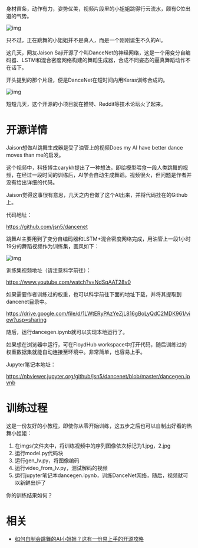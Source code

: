 
身材苗条，动作有力，姿势优美，视频片段里的小姐姐跳得行云流水，颇有C位出道的气势。

﻿![img](https://mmbiz.qpic.cn/mmbiz_gif/YicUhk5aAGtBlUzTtzY9SuukOqnCSpt8GFCdmkx8RqlfxsJrp81sIn1GVCjribO13J4RuM95AfRLJ8lwQiaHJXX7w/640?wx_fmt=gif&tp=webp&wxfrom=5&wx_lazy=1)﻿

只不过，正在跳舞的小姐姐并不是真人，而是一个刚刚诞生不久的AI。

这几天，网友Jaison Saji开源了个叫DanceNet的神经网络，这是一个用变分自编码器、LSTM和混合密度网络构建的舞蹈生成器，合成不同姿态的逼真舞蹈动作不在话下。

开头提到的那个片段，便是DanceNet在短时间内用Keras训练合成的。

﻿![img](https://mmbiz.qpic.cn/mmbiz_gif/YicUhk5aAGtBlUzTtzY9SuukOqnCSpt8GPQlFNTdMfcCLULKfJtIqLOMbquYmyq0iaNXxQmxEFian0ktgia7t9glfA/640?wx_fmt=gif&tp=webp&wxfrom=5&wx_lazy=1)﻿

短短几天，这个开源的小项目就在推特、Reddit等技术论坛火了起来。

# 开源详情

Jaison想做AI跳舞生成器是受了油管上的视频Does my AI have better dance moves than me的启发。

这个视频中，科技博主carykh提出了一种想法，即给模型喂食一段人类跳舞的视频，在经过一段时间的训练后，AI学会自动生成舞蹈。视频很火，但问题是作者并没有给出详细的代码。



Jaison觉得这事很有意思，几天之内也做了这个AI出来，并将代码挂在的Github上。

代码地址：

https://github.com/jsn5/dancenet

跳舞AI主要用到了变分自编码器和LSTM+混合密度网络完成，用油管上一段1小时19分的舞蹈视频作为训练集，画风如下：

﻿![img](https://mmbiz.qpic.cn/mmbiz_gif/YicUhk5aAGtBlUzTtzY9SuukOqnCSpt8Gicly7QQUMUrML3P95KowCCanU8TE9VrV1KibryOFQiaKeMic1sdbcQwMFw/640?wx_fmt=gif&tp=webp&wxfrom=5&wx_lazy=1)﻿

训练集视频地址（请注意科学前往）：

https://www.youtube.com/watch?v=NdSqAAT28v0

如果需要作者训练过的权重，也可以科学前往下面的地址下载，并将其提取到dancenet目录中。

https://drive.google.com/file/d/1LWtERyPAzYeZjL816gBoLyQdC2MDK961/view?usp=sharing

随后，运行dancegen.ipynb就可以实现本地运行了。

如果想在浏览器中运行，可在FloydHub workspace中打开代码，随后训练过的权重数据集就能自动连接至环境中。非常简单，也容易上手。

Jupyter笔记本地址：

https://nbviewer.jupyter.org/github/jsn5/dancenet/blob/master/dancegen.ipynb

# 训练过程

这是一份友好的小教程，即使你从零开始训练，这五步之后也可以自制出好看的热舞小姐姐：

1. 在imgs/文件夹中，将训练视频中的序列图像依次标记为1.jpg，2.jpg
2. 运行model.py代码块
3. 运行gen_lv.py，将图像编码
4. 运行video_from_lv.py，测试解码的视频
5. 运行jupyter笔记本dancegen.ipynb，训练DanceNet网络，随后，视频就可以新鲜出炉了

你的训练结果如何？


# 相关

- [如何自制会跳舞的AI小姐姐？这有一份易上手的开源攻略](https://mp.weixin.qq.com/s?__biz=MzIzNjc1NzUzMw==&mid=2247502384&idx=3&sn=19d411936ab016fd7fa4ea17fb716436&chksm=e8d07d42dfa7f454b8f7ba800f394bf7a8ce2d68ecce7ffc775929c83cfb23f980c382dc1001&mpshare=1&scene=1&srcid=0814qYNAjHaHrsqe5vvIlBMJ#rd)
